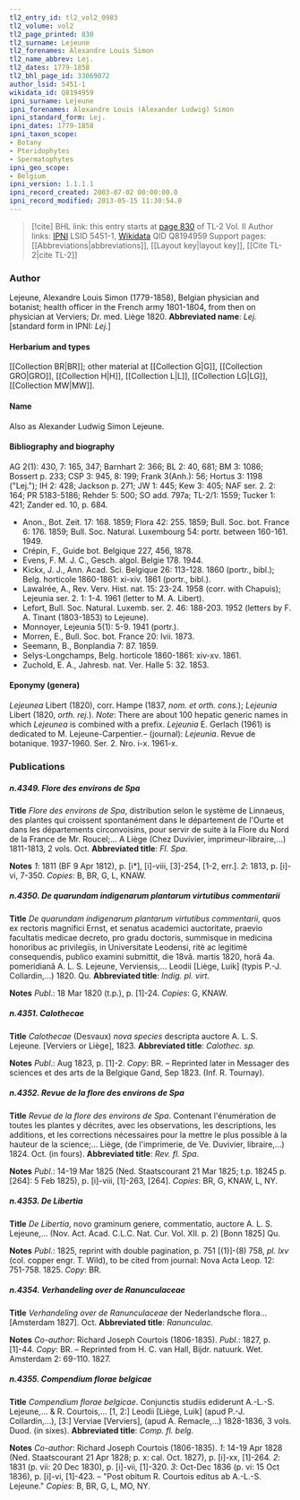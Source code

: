 ```yaml
---
tl2_entry_id: tl2_vol2_0983
tl2_volume: vol2
tl2_page_printed: 830
tl2_surname: Lejeune
tl2_forenames: Alexandre Louis Simon
tl2_name_abbrev: Lej.
tl2_dates: 1779-1858
tl2_bhl_page_id: 33069072
author_lsid: 5451-1
wikidata_id: Q8194959
ipni_surname: Lejeune
ipni_forenames: Alexandre Louis (Alexander Ludwig) Simon
ipni_standard_form: Lej.
ipni_dates: 1779-1858
ipni_taxon_scope: 
- Botany
- Pteridophytes
- Spermatophytes
ipni_geo_scope: 
- Belgium
ipni_version: 1.1.1.1
ipni_record_created: 2003-07-02 00:00:00.0
ipni_record_modified: 2013-05-15 11:30:54.0
---
```


> [!cite] BHL link: this entry starts at [page 830](https://www.biodiversitylibrary.org/page/33069072) of TL-2 Vol. II
> Author links: [IPNI](https://www.ipni.org/a/5451-1) LSID 5451-1, [Wikidata](https://www.wikidata.org/wiki/Q8194959) QID Q8194959
> Support pages: [[Abbreviations|abbreviations]], [[Layout key|layout key]], [[Cite TL-2|cite TL-2]]

### Author

Lejeune, Alexandre Louis Simon (1779-1858), Belgian physician and botanist; health officer in the French army 1801-1804, from then on physician at Verviers; Dr. med. Liège 1820. 
**Abbreviated name**: *Lej.* \[standard form in IPNI: *Lej.*\]

#### Herbarium and types

[[Collection BR|BR]]; other material at [[Collection G|G]], [[Collection GRO|GRO]], [[Collection H|H]], [[Collection L|L]], [[Collection LG|LG]], [[Collection MW|MW]].

#### Name

Also as Alexander Ludwig Simon Lejeune.

#### Bibliography and biography

AG 2(1): 430, 7: 165, 347; Barnhart 2: 366; BL 2: 40, 681; BM 3: 1086; Bossert p. 233; CSP 3: 945, 8: 199; Frank 3(Anh.): 56; Hortus 3: 1198 ("Lej."); IH 2: 428; Jackson p. 271; JW 1: 445; Kew 3: 405; NAF ser. 2. 2: 164; PR 5183-5186; Rehder 5: 500; SO add. 797a; TL-2/1: 1559; Tucker 1: 421; Zander ed. 10, p. 684.
- Anon., Bot. Zeit. 17: 168. 1859; Flora 42: 255. 1859; Bull. Soc. bot. France 6: 176. 1859; Bull. Soc. Natural. Luxembourg 54: portr. between 160-161. 1949.
- Crépin, F., Guide bot. Belgique 227, 456, 1878.
- Evens, F. M. J. C., Gesch. algol. Belgie 178. 1944.
- Kickx, J. J., Ann. Acad. Sci. Belgique 26: 113-128. 1860 (portr., bibl.); Belg. horticole 1860-1861: xi-xiv. 1861 (portr., bibl.).
- Lawalrée, A., Rev. Verv. Hist. nat. 15: 23-24. 1958 (corr. with Chapuis); Lejeunia ser. 2. 1: 1-4. 1961 (letter to M. A. Libert).
- Lefort, Bull. Soc. Natural. Luxemb. ser. 2. 46: 188-203. 1952 (letters by F. A. Tinant (1803-1853) to Lejeune).
- Monnoyer, Lejeunia 5(1): 5-9. 1941 (portr.).
- Morren, E., Bull. Soc. bot. France 20: lvii. 1873.
- Seemann, B., Bonplandia 7: 87. 1859.
- Selys-Longchamps, Belg. horticole 1860-1861: xiv-xv. 1861.
- Zuchold, E. A., Jahresb. nat. Ver. Halle 5: 32. 1853.

#### Eponymy (genera)

*Lejeunea* Libert (1820), corr. Hampe (1837, *nom. et orth. cons.*); *Lejeunia* Libert (1820, *orth. rej.*). *Note*: There are about 100 hepatic generic names in which *Lejeunea* is combined with a prefix. *Lejeunia* E. Gerlach (1961) is dedicated to M. Lejeune-Carpentier.– (journal): *Lejeunia*. Revue de botanique. 1937-1960. Ser. 2. Nro. i-x. 1961-x.

### Publications

##### n.4349. Flore des environs de Spa

**Title**
*Flore des environs de Spa*, distribution selon le système de Linnaeus, des plantes qui croissent spontanément dans le département de l'Ourte et dans les départements circonvoisins, pour servir de suite à la Flore du Nord de la France de Mr. Roucel;... A Liège (Chez Duvivier, imprimeur-libraire,...) 1811-1813, 2 vols. Oct.
**Abbreviated title**: *Fl. Spa*.

**Notes**
*1*: 1811 (BF 9 Apr 1812), p. \[i\*\], \[i\]-viii, \[3\]-254, \[1-2, err.\].
*2*: 1813, p. \[i\]-vi, 7-350.
*Copies*: B, BR, G, L, KNAW.

##### n.4350. De quarundam indigenarum plantarum virtutibus commentarii

**Title**
*De quarundam indigenarum plantarum virtutibus commentarii*, quos ex rectoris magnifici Ernst, et senatus academici auctoritate, praevio facultatis medicae decreto, pro gradu doctoris, summisque in medicina honoribus ac privilegiis, in Universitate Leodensi, ritè ac legitimè consequendis, publico examini submittit, die 18vâ. martis 1820, horâ 4a. pomeridianâ A. L. S. Lejeune, Verviensis,... Leodii \[Liège, Luik\] (typis P.-J. Collardin,...) 1820. Qu.
**Abbreviated title**: *Indig. pl. virt.*

**Notes**
*Publ*.: 18 Mar 1820 (t.p.), p. \[1\]-24. *Copies*: G, KNAW.

##### n.4351. Calothecae

**Title**
*Calothecae* (Desvaux) *nova species* descripta auctore A. L. S. Lejeune. \[Verviers or Liège\], 1823.
**Abbreviated title**: *Calothec. sp.*

**Notes**
*Publ*.: Aug 1823, p. \[1\]-2. *Copy*: BR. – Reprinted later in Messager des sciences et des arts de la Belgique Gand, Sep 1823. (Inf. R. Tournay).

##### n.4352. Revue de la flore des environs de Spa

**Title**
*Revue de la flore des environs de Spa*. Contenant l'énumération de toutes les plantes y décrites, avec les observations, les descriptions, les additions, et les corrections nécessaires pour la mettre le plus possible à la hauteur de la science;... Liège, (de l'imprimerie, de Ve. Duvivier, libraire,...) 1824. Oct. (in fours).
**Abbreviated title**: *Rev. fl. Spa*.

**Notes**
*Publ*.: 14-19 Mar 1825 (Ned. Staatscourant 21 Mar 1825; t.p. 18245 p. \[264\]: 5 Feb 1825), p. \[i\]-viii, \[1\]-263, \[264\]. *Copies*: BR, G, KNAW, L, NY.

##### n.4353. De Libertia

**Title**
*De Libertia*, novo graminum genere, commentatio, auctore A. L. S. Lejeune,... (Nov. Act. Acad. C.L.C. Nat. Cur. Vol. XII. p. 2) \[Bonn 1825\] Qu.

**Notes**
*Publ*.: 1825, reprint with double pagination, p. 751 \[(1)\]-(8) 758, *pl. lxv* (col. copper engr. T. Wild), to be cited from journal: Nova Acta Leop. 12: 751-758. 1825. *Copy*: BR.

##### n.4354. Verhandeling over de Ranunculaceae

**Title**
*Verhandeling over de Ranunculaceae* der Nederlandsche flora... \[Amsterdam 1827\]. Oct.
**Abbreviated title**: *Ranunculac.*

**Notes**
*Co-author*: Richard Joseph Courtois (1806-1835).
*Publ*.: 1827, p. \[1\]-44. *Copy*: BR. – Reprinted from H. C. van Hall, Bijdr. natuurk. Wet. Amsterdam 2: 69-110. 1827.

##### n.4355. Compendium florae belgicae

**Title**
*Compendium florae belgicae*. Conjunctis studiis ediderunt A.-L.-S. Lejeune,... & R. Courtois,... \[1, 2:\] Leodii \[Liège, Luik\] (apud P.-J. Collardin,...), \[3:\] Verviae \[Verviers\], (apud A. Remacle,...) 1828-1836, 3 vols. Duod. (in sixes).
**Abbreviated title**: *Comp. fl. belg.*

**Notes**
*Co-author*: Richard Joseph Courtois (1806-1835).
*1*: 14-19 Apr 1828 (Ned. Staatscourant 21 Apr 1828; p. x: cal. Oct. 1827), p. \[i\]-xx, \[1\]-264.
*2*: 1831 (p. vii: 20 Dec 1830), p. \[i\]-vii, \[1\]-320.
*3*: Oct-Dec 1836 (p. vi: 15 Oct 1836), p. \[i\]-vi, \[1\]-423. – "Post obitum R. Courtois editus ab A.-L.-S. Lejeune."
*Copies*: B, BR, G, L, MO, NY.

